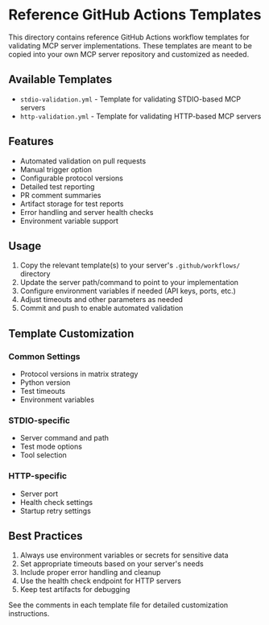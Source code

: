 # Reference GitHub Actions Templates

This directory contains reference GitHub Actions workflow templates for validating MCP server implementations. These templates are meant to be copied into your own MCP server repository and customized as needed.

## Available Templates

- `stdio-validation.yml` - Template for validating STDIO-based MCP servers
- `http-validation.yml` - Template for validating HTTP-based MCP servers

## Features

- Automated validation on pull requests
- Manual trigger option
- Configurable protocol versions
- Detailed test reporting
- PR comment summaries
- Artifact storage for test reports
- Error handling and server health checks
- Environment variable support

## Usage

1. Copy the relevant template(s) to your server's `.github/workflows/` directory
2. Update the server path/command to point to your implementation
3. Configure environment variables if needed (API keys, ports, etc.)
4. Adjust timeouts and other parameters as needed
5. Commit and push to enable automated validation

## Template Customization

### Common Settings
- Protocol versions in matrix strategy
- Python version
- Test timeouts
- Environment variables

### STDIO-specific
- Server command and path
- Test mode options
- Tool selection

### HTTP-specific
- Server port
- Health check settings
- Startup retry settings

## Best Practices

1. Always use environment variables or secrets for sensitive data
2. Set appropriate timeouts based on your server's needs
3. Include proper error handling and cleanup
4. Use the health check endpoint for HTTP servers
5. Keep test artifacts for debugging

See the comments in each template file for detailed customization instructions. 